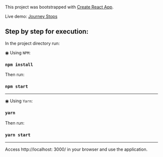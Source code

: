 This project was bootstrapped with  [Create React App](https://github.com/facebook/create-react-app).

Live demo: [Journey Stops](https://journeystops.netlify.app)

## Step by step for execution:

In the project directory run:

◉ Using `NPM`:

### `npm install`

Then run:

### `npm start`

__________________________________________________________________________________________________________________________________________

◉ Using `Yarn`:

### `yarn`

Then run:

### `yarn start`

__________________________________________________________________________________________________________________________________________


Access http://localhost: 3000/ in your browser and use the application.
